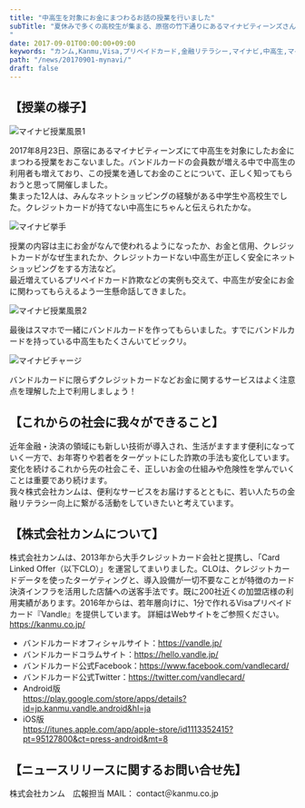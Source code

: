 ```yaml
---
title: "中高生を対象にお金にまつわるお話の授業を行いました"
subTitle: "夏休みで多くの高校生が集まる、原宿の竹下通りにあるマイナビティーンズさんのオフィスで中高生の皆さんにお金にまつわるお話をしてきました。
"
date: 2017-09-01T00:00:00+09:00
keywords: "カンム,Kanmu,Visa,プリペイドカード,金融リテラシー,マイナビ,中高生,マイナビティーンズ,中学生,高校生,クレジットカード"
path: "/news/20170901-mynavi/"
draft: false
---
```


## 【授業の様子】

![マイナビ授業風景1](/img/news/mynavi-top.jpg)  

2017年8月23日、原宿にあるマイナビティーンズにて中高生を対象にしたお金にまつわる授業をおこないました。バンドルカードの会員数が増える中で中高生の利用者も増えており、この授業を通してお金のことについて、正しく知ってもらおうと思って開催しました。  
集まった12人は、みんなネットショッピングの経験がある中学生や高校生でした。クレジットカードが持てない中高生にちゃんと伝えられたかな。  

![マイナビ挙手](/img/news/mynavi-handsup.jpg)  

授業の内容は主にお金がなんで使われるようになったか、お金と信用、クレジットカードがなぜ生まれたか、クレジットカードない中高生が正しく安全にネットショッピングをする方法など。  
最近増えているプリペイドカード詐欺などの実例も交えて、中高生が安全にお金に関わってもらえるよう一生懸命話してきました。  

![マイナビ授業風景2](/img/news/mynavi-koyamasan.jpg)  

最後はスマホで一緒にバンドルカードを作ってもらいました。すでにバンドルカードを持っている中高生もたくさんいてビックリ。  

![マイナビチャージ](/img/news/mynavi-charge.jpg)  

バンドルカードに限らずクレジットカードなどお金に関するサービスはよく注意点を理解した上で利用しましょう！  

## 【これからの社会に我々ができること】

近年金融・決済の領域にも新しい技術が導入され、生活がますます便利になっていく一方で、お年寄りや若者をターゲットにした詐欺の手法も変化しています。変化を続けるこれから先の社会こそ、正しいお金の仕組みや危険性を学んでいくことは重要であり続けます。  
我々株式会社カンムは、便利なサービスをお届けするとともに、若い人たちの金融リテラシー向上に繋がる活動をしていきたいと考えています。  


## 【株式会社カンムについて】
株式会社カンムは、2013年から大手クレジットカード会社と提携し、「Card Linked Offer（以下CLO）」を運営してまいりました。CLOは、クレジットカードデータを使ったターゲティングと、導入設備が一切不要なことが特徴のカード決済インフラを活用した店舗への送客手法です。既に200社近くの加盟店様の利用実績があります。2016年からは、若年層向けに、1分で作れるVisaプリペイドカード『Vandle』を提供しています。
詳細はWebサイトをご参照ください。https://kanmu.co.jp/

- バンドルカードオフィシャルサイト：https://vandle.jp/  
- バンドルカードコラムサイト：https://hello.vandle.jp/  
- バンドルカード公式Facebook：https://www.facebook.com/vandlecard/  
- バンドルカード公式Twitter：https://twitter.com/vandlecard/  
- Android版  
https://play.google.com/store/apps/details?id=jp.kanmu.vandle.android&hl=ja  
- iOS版  
https://itunes.apple.com/app/apple-store/id1113352415?pt=95127800&ct=press-android&mt=8  


## 【ニュースリリースに関するお問い合せ先】
株式会社カンム　広報担当
MAIL： contact＠kanmu.co.jp
